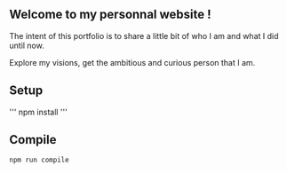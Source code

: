 Welcome to my personnal website !
---

The intent of this portfolio is to share a little bit
of who I am and what I did until now.

Explore my visions, get the ambitious and curious person that I am.

Setup
---
'''
npm install
'''

Compile
---
 
```
npm run compile
```